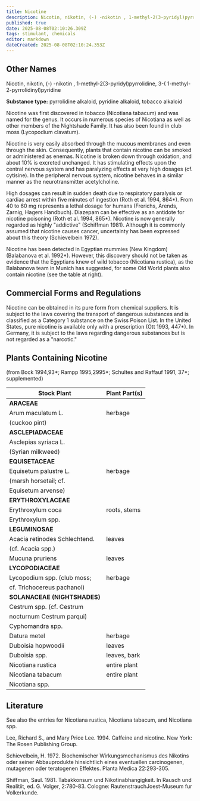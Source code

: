 ```yaml
---
title: Nicotine
description: Nicotin, nikotin, (-) -nikotin , 1-methyl-2(3-pyridyl)pyrrolidine
published: true
date: 2025-08-08T02:10:26.309Z
tags: stimulant, chemicals
editor: markdown
dateCreated: 2025-08-08T02:10:24.353Z
---
```


## Other Names

Nicotin, nikotin, (-) -nikotin , 1-methyl-2(3-pyridyl)pyrrolidine, 3-( 1-methyl-2-pyrrolidinyl)pyridine

**Substance type:** pyrrolidine alkaloid, pyridine alkaloid, tobacco alkaloid

Nicotine was first discovered in tobacco (Nicotiana tabacum) and was named for the genus. It occurs in numerous species of Nicotiana as well as other members of the Nightshade Family. It has also been found in club moss (Lycopodium clavatum).

Nicotine is very easily absorbed through the mucous membranes and even through the skin. Consequently, plants that contain nicotine can be smoked or administered as enemas. Nicotine is broken down through oxidation, and about 10% is excreted unchanged. It has stimulating effects upon the central nervous system and has paralyzing effects at very high dosages (cf. cytisine). In the peripheral nervous system, nicotine behaves in a similar manner as the neurotransmitter acetylcholine.

High dosages can result in sudden death due to respiratory paralysis or cardiac arrest within five minutes of ingestion (Roth et al. 1994, 864*). From 40 to 60 mg represents a lethal dosage for humans (Frerichs, Arends, Zarnig, Hagers Handbuch). Diazepam can be effective as an antidote for nicotine poisoning (Roth et al. 1994, 865*). Nicotine is now generally regarded as highly "addictive" (Schiffman 1981). Although it is commonly assumed that nicotine causes cancer, uncertainty has been expressed about this theory (Schievelbein 1972).

Nicotine has been detected in Egyptian mummies (New Kingdom) (Balabanova et al. 1992*). However, this discovery should not be taken as evidence that the Egyptians knew of wild tobacco (Nicotiana rustica), as the Balabanova team in Munich has suggested, for some Old World plants also contain nicotine (see the table at right).

## Commercial Forms and Regulations

Nicotine can be obtained in its pure form from chemical suppliers. It is subject to the laws covering the transport of dangerous substances and is classified as a Category 1 substance on the Swiss Poison List. In the United States, pure nicotine is available only with a prescription (Ott 1993, 447*). In Germany, it is subject to the laws regarding dangerous substances but is not regarded as a "narcotic."

## Plants Containing Nicotine

(from Bock 1994,93*; Rampp 1995,2995*; Schultes and Raffauf 1991, 37*; supplemented)

| **Stock Plant** | **Plant Part(s)** |
|---|---|
| **ARACEAE** |  |
| Arum maculatum L. | herbage |
| (cuckoo pint) |  |
| **ASCLEPIADACEAE** |  |
| Asclepias syriaca L. |  |
| (Syrian milkweed) |  |
| **EQUISETACEAE** |  |
| Equisetum palustre L. | herbage |
| (marsh horsetail; cf. |  |
| Equisetum arvense) |  |
| **ERYTHROXYLACEAE** |  |
| Erythroxylum coca | roots, stems |
| Erythroxylum spp. |  |
| **LEGUMINOSAE** |  |
| Acacia retinodes Schlechtend. | leaves |
| (cf. Acacia spp.) |  |
| Mucuna pruriens | leaves |
| **LYCOPODIACEAE** |  |
| Lycopodium spp. (club moss; | herbage |
| cf. Trichocereus pachanoi) |  |
| **SOLANACEAE (NIGHTSHADES)** |  |
| Cestrum spp. (cf. Cestrum |  |
| nocturnum Cestrum parqui) |  |
| Cyphomandra spp. |  |
| Datura metel | herbage |
| Duboisia hopwoodii | leaves |
| Duboisia spp. | leaves, bark |
| Nicotiana rustica | entire plant |
| Nicotiana tabacum | entire plant |
| Nicotiana spp. |  |

## Literature

See also the entries for Nicotiana rustica, Nicotiana tabacum, and Nicotiana spp.

Lee, Richard S., and Mary Price Lee. 1994. Caffeine and nicotine. New York: The Rosen Publishing Group.

Schievelbein, H. 1972. Biochemischer Wirkungsmechanismus des Nikotins oder seiner Abbauprodukte hinsichtlich eines eventuellen carcinogenen, mutagenen oder teratogenen Effektes. Planta Medica 22:293-305.

Shiffman, Saul. 1981. Tabakkonsum und Nikotinabhangigkeit. In Rausch und Realitiit, ed. G. Volger, 2:780-83. Cologne: RautenstrauchJoest-Museum fur Volkerkunde.